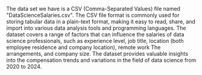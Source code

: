 The data set we have is a CSV (Comma-Separated Values) file named
"DataScienceSalaries.csv". The CSV file format is commonly used for storing tabular 
data in a plain-text format, making it easy to read, share, and import into various data 
analysis tools and programming languages.
The dataset covers a range of factors that can influence the salaries of data science 
professionals, such as experience level, job title, location (both employee residence 
and company location), remote work The arrangements, and company size. The 
dataset provides valuable insights into the compensation trends and variations in the 
field of data science from 2020 to 2024.
